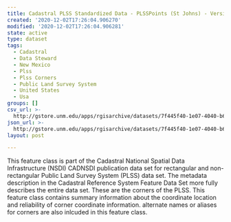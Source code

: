 ```yaml
---
title: Cadastral PLSS Standardized Data - PLSSPoints (St Johns) - Version 1.1
created: '2020-12-02T17:26:04.906270'
modified: '2020-12-02T17:26:04.906281'
state: active
type: dataset
tags:
  - Cadastral
  - Data Steward
  - New Mexico
  - Plss
  - Plss Corners
  - Public Land Survey System
  - United States
  - Usa
groups: []
csv_url: >-
  http://gstore.unm.edu/apps/rgisarchive/datasets/7f445f40-1e07-4040-b6a5-76e6b47fb25f/PLSSPoints_ST_JOHNS.derived.csv
json_url: >-
  http://gstore.unm.edu/apps/rgisarchive/datasets/7f445f40-1e07-4040-b6a5-76e6b47fb25f/PLSSPoints_ST_JOHNS.derived.json
layout: post

---
```

 This feature class is part of the Cadastral National Spatial Data
                Infrastructure (NSDI) CADNSDI publication data set for rectangular and
                non-rectangular Public Land Survey System (PLSS) data set. The metadata description
                in the Cadastral Reference System Feature Data Set more fully describes the entire
                data set. These are the corners of the PLSS. This feature class contains summary
                information about the coordinate location and reliability of corner coordinate
                information. alternate names or aliases for corners are also inlcuded in this
                feature class. 

